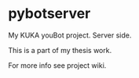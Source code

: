 # pybotserver
My KUKA youBot project. Server side.

This is a part of my thesis work.

For more info see project wiki.
